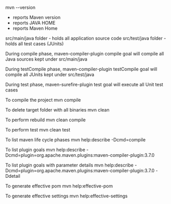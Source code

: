 mvn --version
  - reports Maven version
  - reports JAVA HOME
  - reports Maven Home

src/main/java folder - holds all application source code
src/test/java folder - holds all test cases (JUnits)

During compile phase, maven-compiler-plugin compile goal will compile all Java sources kept under src/main/java

During testCompile phase, maven-compiler-plugin testCompile goal will compile all JUnits kept under src/test/java 

During test phase, maven-surefire-plugin test goal will execute all Unit test cases

To compile the project
mvn compile

To delete target folder with all binaries
mvn clean

To perform rebuild
mvn clean compile

To perform test
mvn clean test 

To list maven life cycle phases
mvn help:describe -Dcmd=compile 

To list plugin goals
mvn help:describe -Dcmd=plugin=org.apache.maven.plugins:maven-compiler-plugin:3.7.0

To list plugin goals with parameter details
mvn help:describe -Dcmd=plugin=org.apache.maven.plugins:maven-compiler-plugin:3.7.0 -Ddetail

To generate effective pom
mvn help:effective-pom

To generate effective settings
mvn help:effective-settings



